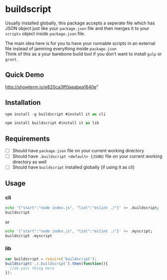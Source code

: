 # buildscript
Usually installed globally, this package accepts a seperate file which has JSON object just like your `package.json` file and then merges it to your `scripts` object inside `package.json` file.

The main idea here is for you to have your runnable scripts in an external file instead of jamming everything inside `package.json`  
Think of this as a your barebone build tool if you don't want to install `gulp` or `grunt`.

## Quick Demo
http://showterm.io/e820ca3ff0aeabea1640e"

## Installation
```js
npm install -g buildscript #install it as cli
```

```js
npm install buildscript #install it as lib
```
## Requirements
- [ ] Should have `package.json` file on your current working directory
- [ ] Should have `.buildscript <default> {JSON}` file on your current working directory as well
- [ ] Should have `buildscript` installed globally (if using it as cli)

## Usage
### cli
```bash
echo '{"start":"node index.js", "lint":"eslint ./"}' >> .buildscript;
buildscript
```
or

```bash
echo '{"start":"node index.js", "lint":"eslint ./"}' >> .myscript;
buildscript .myscript
```
### lib
```js
var buildscript = require('buildscript');
buildscript('./.buildscript').then(function(){
  //do your thing here
});
```

